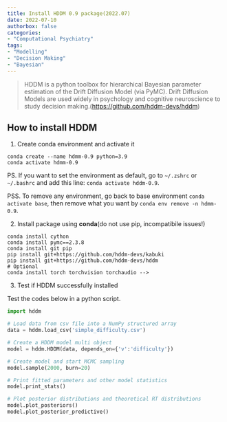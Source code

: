 ```yaml
---
title: Install HDDM 0.9 package(2022.07)
date: 2022-07-10
authorbox: false
categories:
- "Computational Psychiatry"
tags:
- "Modelling"
- "Decision Making"
- "Bayesian"
---
```


> HDDM is a python toolbox for hierarchical Bayesian parameter estimation of the Drift Diffusion Model (via PyMC). Drift Diffusion Models are used widely in psychology and cognitive neuroscience to study decision making.(https://github.com/hddm-devs/hddm)

## How to install HDDM

1. Create conda environment and activate it

```
conda create --name hdmm-0.9 python=3.9
conda activate hdmm-0.9
```

PS. If you want to set the environment as default, go to `~/.zshrc` or `~/.bashrc` and add this line: `conda activate hddm-0.9`.

PSS. To remove any environment, go back to base environment `conda activate base`, then remove what you want by `conda env remove -n hdmm-0.9`.

2. Install package using **conda**(do not use pip, incompatibile issues!)

```
conda install cython
conda install pymc==2.3.8
conda install git pip
pip install git+https://github.com/hddm-devs/kabuki
pip install git+https://github.com/hddm-devs/hddm
# Optional
conda install torch torchvision torchaudio -->
```

3. Test if HDDM successfully installed

Test the codes below in a python script.

```python
import hddm

# Load data from csv file into a NumPy structured array
data = hddm.load_csv('simple_difficulty.csv')

# Create a HDDM model multi object
model = hddm.HDDM(data, depends_on={'v':'difficulty'})

# Create model and start MCMC sampling
model.sample(2000, burn=20)

# Print fitted parameters and other model statistics
model.print_stats()

# Plot posterior distributions and theoretical RT distributions
model.plot_posteriors()
model.plot_posterior_predictive()
```
